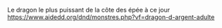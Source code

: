 Le dragon le plus puissant de la côte des épée à ce jour
https://www.aidedd.org/dnd/monstres.php?vf=dragon-d-argent-adulte